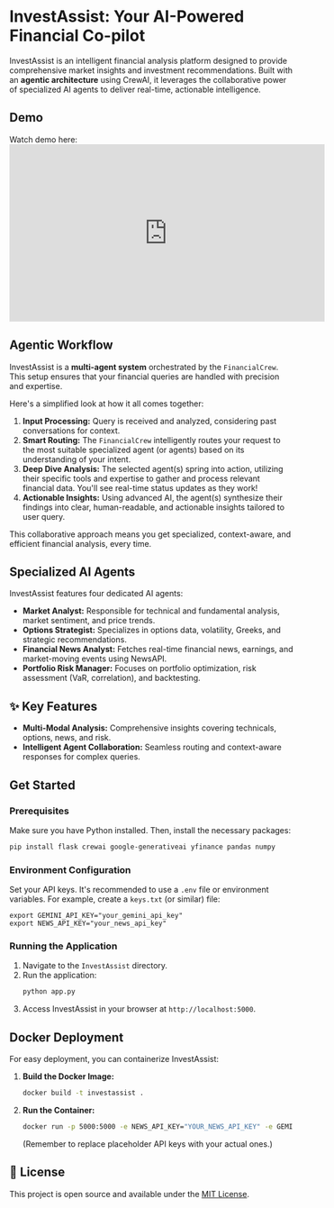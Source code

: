 # InvestAssist: Your AI-Powered Financial Co-pilot

InvestAssist is an intelligent financial analysis platform designed to provide comprehensive market insights and investment recommendations. Built with an **agentic architecture** using CrewAI, it leverages the collaborative power of specialized AI agents to deliver real-time, actionable intelligence.

## Demo

Watch demo here: <iframe width="560" height="315" src="https://www.youtube.com/watch?v=JgwyX9bwoAY" frameborder="0" allowfullscreen></iframe>

## Agentic Workflow

InvestAssist is a **multi-agent system** orchestrated by the `FinancialCrew`. This setup ensures that your financial queries are handled with precision and expertise.

Here's a simplified look at how it all comes together:

1.  **Input Processing:** Query is received and analyzed, considering past conversations for context.
2.  **Smart Routing:** The `FinancialCrew` intelligently routes your request to the most suitable specialized agent (or agents) based on its understanding of your intent.
3.  **Deep Dive Analysis:** The selected agent(s) spring into action, utilizing their specific tools and expertise to gather and process relevant financial data. You'll see real-time status updates as they work!
4.  **Actionable Insights:** Using advanced AI, the agent(s) synthesize their findings into clear, human-readable, and actionable insights tailored to user query.

This collaborative approach means you get specialized, context-aware, and efficient financial analysis, every time.

## Specialized AI Agents

InvestAssist features four dedicated AI agents:

*   **Market Analyst:** Responsible for technical and fundamental analysis, market sentiment, and price trends.
*   **Options Strategist:** Specializes in options data, volatility, Greeks, and strategic recommendations.
*   **Financial News Analyst:** Fetches real-time financial news, earnings, and market-moving events using NewsAPI.
*   **Portfolio Risk Manager:** Focuses on portfolio optimization, risk assessment (VaR, correlation), and backtesting.

## ✨ Key Features

*   **Multi-Modal Analysis:** Comprehensive insights covering technicals, options, news, and risk.
*   **Intelligent Agent Collaboration:** Seamless routing and context-aware responses for complex queries.

## Get Started

### Prerequisites

Make sure you have Python installed. Then, install the necessary packages:

```bash
pip install flask crewai google-generativeai yfinance pandas numpy
```

### Environment Configuration

Set your API keys. It's recommended to use a `.env` file or environment variables. For example, create a `keys.txt` (or similar) file:

```
export GEMINI_API_KEY="your_gemini_api_key"
export NEWS_API_KEY="your_news_api_key"
```

### Running the Application

1.  Navigate to the `InvestAssist` directory.
2.  Run the application:
    ```bash
    python app.py
    ```
3.  Access InvestAssist in your browser at `http://localhost:5000`.

## Docker Deployment

For easy deployment, you can containerize InvestAssist:

1.  **Build the Docker Image:**
    ```bash
    docker build -t investassist .
    ```
2.  **Run the Container:**
    ```bash
    docker run -p 5000:5000 -e NEWS_API_KEY="YOUR_NEWS_API_KEY" -e GEMINI_API_KEY="YOUR_GEMINI_API_KEY" investassist
    ```
    (Remember to replace placeholder API keys with your actual ones.)

## 📄 License

This project is open source and available under the [MIT License](LICENSE).